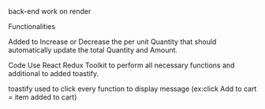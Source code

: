 back-end work on render

Functionalities 

Added to Increase or Decrease the per unit Quantity that should automatically update the total Quantity and Amount.

Code  Use  React Redux Toolkit  to perform all necessary functions and additional to added toastify.

toastify used to click every function to display message (ex:click Add to cart = item added to cart)
